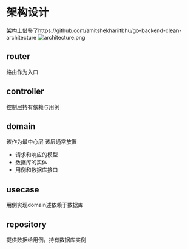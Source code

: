 
# 架构设计

架构上借鉴了https://github.com/amitshekhariitbhu/go-backend-clean-architecture
![architecture.png](%2Farchitecture.png)



## router
路由作为入口

## controller
控制层持有依赖与用例

## domain
该作为最中心层
该层通常放置
- 请求和响应的模型
- 数据库的实体
- 用例和数据库接口


## usecase 
用例实现domain述依赖于数据库

## repository

提供数据给用例，持有数据库实例
